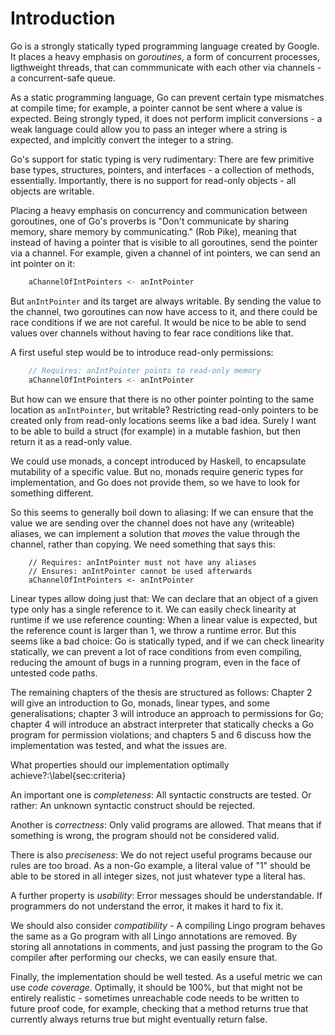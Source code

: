 # Introduction
Go is a strongly statically typed programming language created by Google. It places a heavy emphasis on _goroutines_, a form of concurrent processes, ligthweight threads, that can commmunicate with each other via channels - a concurrent-safe queue.

As a static programming language, Go can prevent certain type mismatches at compile time; for example,
a pointer cannot be sent where a value is expected. Being strongly typed, it does not perform implicit conversions - a weak language could allow you to pass an integer where a string is expected, and implcitly convert the integer to a string.

Go's support for static typing is very rudimentary: There are few primitive base types, structures, pointers, and interfaces - a collection of methods, essentially. Importantly, there is no support for read-only objects - all objects are writable.

Placing a heavy emphasis on concurrency and communication between goroutines, one of Go's proverbs is "Don't communicate by sharing memory, share memory by communicating." (Rob Pike), meaning that instead of having a pointer that is visible to all goroutines, send the pointer via a channel. For example, given a channel of int pointers, we can send an int pointer on it:

```go
    aChannelOfIntPointers <- anIntPointer
```

But `anIntPointer` and its target are always writable. By sending the value to the channel, two goroutines can now have access to it, and there could be race conditions if we are not careful. It would be nice to be able to send values over channels without having to fear race conditions like that.

A first useful step would be to introduce read-only permissions:
```go
    // Requires: anIntPointer points to read-only memory
    aChannelOfIntPointers <- anIntPointer
```
But how can we ensure that there is no other pointer pointing to the same location as `anIntPointer`, but writable? Restricting read-only pointers to be created only from read-only locations seems like a bad idea. Surely I want to be able to build a struct (for example) in a mutable fashion, but then return it as a read-only value.

We could use monads, a concept introduced by Haskell, to encapsulate mutability of a specific value. But no, monads require generic types for implementation, and Go does not provide them, so we have to look for something different.

So this seems to generally boil down to aliasing: If we can ensure that the value we are sending over the channel does
not have any (writeable) aliases, we can implement a solution that _moves_ the value through the channel, rather than
copying. We need something that says this:

```
    // Requires: anIntPointer must not have any aliases
    // Ensures: anIntPointer cannot be used afterwards
    aChannelOfIntPointers <- anIntPointer
```

Linear types allow doing just that: We can declare that an object of a given type only has a single reference to it. We can easily check linearity at runtime if we use reference counting: When a linear value is expected, but the reference count is larger than 1, we throw a runtime error. But this seems like a bad choice: Go is statically typed, and if we can check linearity statically, we can prevent a lot of race conditions from even compiling, reducing the amount of bugs in a running program, even in the face of untested code paths.

The remaining chapters of the thesis are structured as follows:
Chapter 2 will give an introduction to Go, monads, linear types, and some generalisations;
chapter 3 will introduce an approach to permissions for Go;
chapter 4 will introduce an abstract interpreter that statically checks a Go program for permission violations;
and chapters 5 and 6 discuss how the implementation was tested, and what the issues are.


What properties should our implementation optimally achieve?:\label{sec:criteria}

An important one is _completeness_: All syntactic constructs are tested. Or rather: An unknown syntactic construct should be rejected.

Another is _correctness_: Only valid programs are allowed. That means that if something is wrong, the program should not be considered valid.

There is also _preciseness_: We do not reject useful programs because our rules are too broad. As a non-Go example, a literal value of "1" should be able to be stored in all integer sizes, not just whatever type a literal has.

A further property is _usability_: Error messages should be understandable. If programmers do not understand the error, it makes it hard to fix it.

We should also consider _compatibility_ - A compiling Lingo program behaves the same as a Go program with all Lingo annotations are removed. By storing all annotations in comments, and just passing the program to the Go compiler after performing our checks, we can easily ensure that.

Finally, the implementation should be well tested. As a useful metric we can use _code coverage_. Optimally, it should be 100%, but that might not be entirely realistic - sometimes unreachable code needs to be written to future proof code, for example, checking that a method returns true that currently always returns true but might eventually return false.

